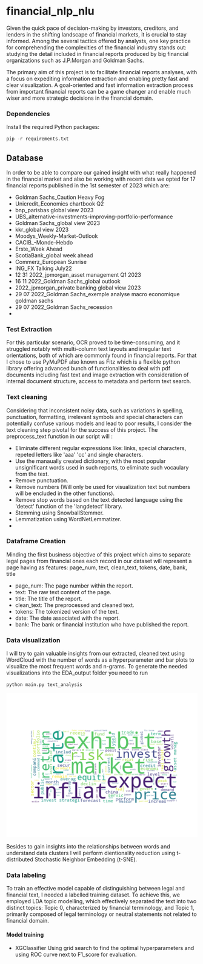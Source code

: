 # financial_nlp_nlu
Given the quick pace of decision-making by investors, creditors, and lenders in the shifting landscape of financial markets, it is crucial to stay informed. Among the several tactics offered by analysts, one key practice for comprehending the complexities of the financial industry stands out: studying the detail included in financial reports produced by big financial organizations such as J.P.Morgan and Goldman Sachs.

The primary aim of this project is to facilitate financial reports analyses, with a focus on expediting information extraction and enabling pretty fast and clear visualization. A goal-oriented and fast information extraction process from important financial reports can be a game changer and enable much wiser and more strategic decisions in the financial domain.

### Dependencies
Install the required Python packages:
```python
pip -r requirements.txt
```

## Database
In order to be able to compare our gained insight with what really happened in the financial market and also be working with recent data we opted for 17 financial reports published in the 1st semester of 2023 which are: 
- Goldman Sachs_Caution Heavy Fog
- Unicredit_Economics chartbook Q2
- bnp_parisbas global view 2023
- UBS_alternative-investments-improving-portfolio-performance
- Goldman Sachs_global view 2023
- kkr_global view 2023
- Moodys_Weekly-Market-Outlook
- CACIB_-Monde-Hebdo
- Erste_Week Ahead
- ScotiaBank_global week ahead
- Commerz_European Sunrise
- ING_FX Talking July22
- 12 31 2022_jpmorgan_asset management Q1 2023
- 16 11 2022_Goldman Sachs_global outlook
- 2022_jpmorgan_private banking global view 2023
- 29 07 2022_Goldman Sachs_exemple analyse macro economique goldman sachs
- 29 07 2022_Goldman Sachs_recession
- 
### Test Extraction
For this particular scenario, OCR proved to be time-consuming, and it struggled notably with multi-column text layouts and irregular text orientations, both of which are commonly found in financial reports. For that I chose to use PyMuPDF also known as Fitz which is a flexible python library offering advanced bunch of functionalities to deal with pdf documents including fast text and image extraction with consideration of internal document structure, access to metadata and perform text search.

### Text cleaning
Considering that inconsistent noisy data, such as variations in spelling, punctuation, formatting, irrelevant symbols and special characters can potentially confuse various models and lead to poor results, I consider the text cleaning step pivotal for the success of this project.
The preprocess_text function in our script will :
- Eliminate different regular expressions like: links, special characters, repeted letters like 'aaa' 'cc' and single characters.
- Use the manaually created dictionary, with the most popular unsignificant words used in such reports, to eliminate such vocaulary from the text.
- Remove punctuation.
- Remove numbers (Will only be used for visualization text but numbers will be encluded in the other functions).
- Remove stop words based on the text detected language using the 'detect' function of the 'langdetect' library.
- Stemming using SnowballStemmer.
- Lemmatization using WordNetLemmatizer.
- 
### Dataframe Creation
Minding the first business objective of this project which aims to separate legal pages from financial ones each record in our dataset will represent a page having as features:  page_num, text, clean_text, tokens, 
date, bank, title
 * page_num: The page number within the report.
 * text: The raw text content of the page.
 * title: The title of the report.
 * clean_text: The preprocessed and cleaned text.
 * tokens: The tokenized version of the text.
 * date: The date associated with the report.
 * bank: The bank or financial institution who have published the report.
### Data visualization
I will try to gain valuable insights from our extracted, cleaned text using WordCloud with the number of words as a hyperparameter and bar plots to visualize the most frequent words and n-grams.
To generate the needed visualizations into the EDA_output folder you need to run
```bash 
python main.py text_analysis
```
![word_cloud](./EDA_output/word_cloud.png)

Besides to gain insights into the relationships between words and understand data clusters I will perform dientionality reduction using t-distributed Stochastic Neighbor Embedding (t-SNE).

### Data labeling

To train an effective model capable of distinguishing between legal and financial text, I needed a labelled training dataset. To achieve this, we employed LDA topic modelling, which effectively separated the text into two 
distinct topics: Topic 0, characterized by financial terminology, and Topic 1, primarily composed of legal terminology or neutral statements not related to financial domain.

#### Model training
- XGClassifier
Using grid search to find the optimal hyperparameters and using ROC curve next to F1_score for evaluation.
